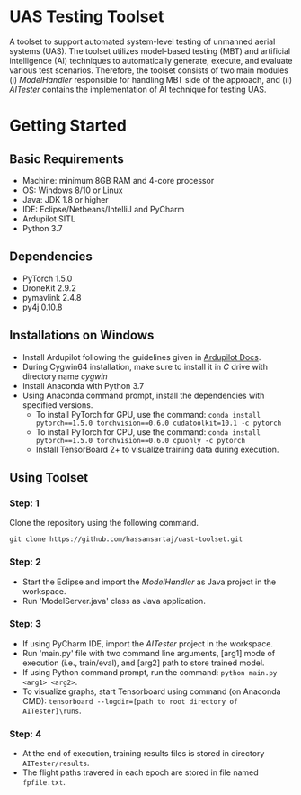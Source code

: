 # UAS Testing Toolset
A toolset to support automated system-level testing of unmanned aerial systems (UAS). The toolset utilizes model-based testing (MBT) and artificial intelligence (AI) techniques to automatically generate, execute, and evaluate various test scenarios. Therefore, the toolset consists of two main modules (i) *ModelHandler* responsible for handling MBT side of the approach, and (ii) *AITester* contains the implementation of AI technique for testing UAS. 




# Getting Started

## Basic Requirements
* Machine: minimum 8GB RAM and 4-core processor
* OS: Windows 8/10 or Linux
* Java: JDK 1.8 or higher
* IDE: Eclipse/Netbeans/IntelliJ and PyCharm
* Ardupilot SITL
* Python 3.7 

## Dependencies
* PyTorch 1.5.0
* DroneKit 2.9.2
* pymavlink 2.4.8
* py4j 0.10.8

## Installations on Windows
* Install Ardupilot following the guidelines given in [Ardupilot Docs](https://ardupilot.org/dev/docs/building-setup-windows-cygwin.html). 
* During Cygwin64 installation, make sure to install it in *C* drive with directory name *cygwin*
* Install Anaconda with Python 3.7 
* Using Anaconda command prompt, install the dependencies with specified versions. 
  * To install PyTorch for GPU, use the command: `conda install pytorch==1.5.0 torchvision==0.6.0 cudatoolkit=10.1 -c pytorch`
  * To install PyTorch for CPU, use the command: `conda install pytorch==1.5.0 torchvision==0.6.0 cpuonly -c pytorch`
  * Install TensorBoard 2+ to visualize training data during execution. 

## Using Toolset

### Step: 1 
Clone the repository using the following command.
```
git clone https://github.com/hassansartaj/uast-toolset.git
```

### Step: 2 
* Start the Eclipse and import the *ModelHandler* as Java project in the workspace. 
* Run 'ModelServer.java' class as Java application. 

### Step: 3
* If using PyCharm IDE, import the *AITester* project in the workspace.
* Run 'main.py' file with two command line arguments, [arg1] mode of execution (i.e., train/eval), and [arg2] path to store trained model. 
* If using Python command prompt, run the command: `python main.py <arg1> <arg2>`.
* To visualize graphs, start Tensorboard using command (on Anaconda CMD): `tensorboard --logdir=[path to root directory of AITester]\runs`.

### Step: 4
* At the end of execution, training results files is stored in directory `AITester/results`.
* The flight paths travered in each epoch are stored in file named `fpfile.txt`. 

